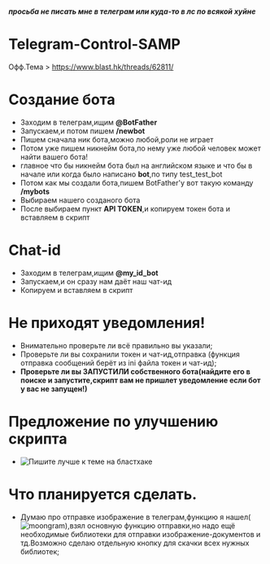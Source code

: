 # 
***просьба не писать мне в телеграм или куда-то в лс по всякой хуйне***

# Telegram-Control-SAMP
  Офф.Тема > https://www.blast.hk/threads/62811/

# Создание бота 
  
  * Заходим в телеграм,ищим **@BotFather**
  * Запускаем,и потом пишем **/newbot**
  * Пишем сначала ник бота,можно любой,роли не играет
  * Потом уже пишем никнейм бота,по нему уже любой человек может найти вашего бота!
  * главное что бы никнейм бота был на английском языке и что бы в начале или когда было написано **bot**,по типу test_test_bot
  * Потом как мы создали бота,пишем BotFather'y вот такую команду **/mybots**
  * Выбираем нашего созданого бота
  * После выбираем пункт **API TOKEN**,и копируем токен бота и вставляем в скрипт
  
# Chat-id
  * Заходим в телеграм,ищим **@my_id_bot**
  * Запускаем,и он сразу нам даёт наш чат-ид
  * Копируем и вставляем в скрипт
  
# Не приходят уведомления!
  * Внимательно проверьте ли всё правильно вы указали;
  * Проверьте ли вы сохранили токен и чат-ид,отправка (функция отправка сообщений берёт из ini файла токен и чат-ид);
  * **Проверьте ли вы ЗАПУСТИЛИ собственного бота(найдите его в поиске и запустите,скрипт вам не пришлет уведомление если бот у вас не запущен!)**
  
# Предложение по улучшению скрипта
  * ![Пишите лучше к теме на бластхаке](https://www.blast.hk/threads/62811/)

# Что планируется сделать.
  * Думаю про отправке изображение в телеграм,функцию я нашел(![*moongram*](https://www.blast.hk/threads/123751/)),взял основную функцию отправки,но надо ещё       необходимые библиотеки для отправки изображение-документов и тд.Возможно сделаю отдельную кнопку для скачки всех нужных библиотек;
